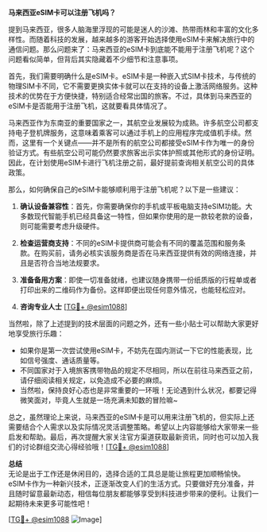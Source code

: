 **马来西亚eSIM卡可以注册飞机吗？**

提到马来西亚，很多人脑海里浮现的可能是迷人的沙滩、热带雨林和丰富的文化多样性。而随着科技的发展，越来越多的游客开始选择使用eSIM卡来解决旅行中的通信问题。那么问题来了：马来西亚的eSIM卡到底能不能用于注册飞机呢？这个问题看似简单，但背后其实隐藏着不少细节和注意事项。

首先，我们需要明确什么是eSIM卡。eSIM卡是一种嵌入式SIM卡技术，与传统的物理SIM卡不同，它不需要更换实体卡就可以在支持的设备上激活网络服务。这种技术的优势在于方便快捷，特别适合经常出国的旅客。不过，具体到马来西亚的eSIM卡是否能用于注册飞机，这就要看具体情况了。

马来西亚作为东南亚的重要国家之一，其航空业发展较为成熟。许多航空公司都支持电子登机牌服务，这意味着乘客可以通过手机上的应用程序完成值机手续。然而，这里有一个关键点——并不是所有的航空公司都接受eSIM卡作为唯一的身份验证方式。有些航空公司可能仍然要求旅客出示实体护照或其他形式的身份证明。因此，在计划使用eSIM卡进行飞机注册之前，最好提前查询相关航空公司的具体政策。

那么，如何确保自己的eSIM卡能够顺利用于注册飞机呢？以下是一些建议：

1. **确认设备兼容性**：首先，你需要确保你的手机或平板电脑支持eSIM功能。大多数现代智能手机已经具备这一特性，但如果你使用的是一款较老款的设备，则可能需要考虑升级硬件。

2. **检查运营商支持**：不同的eSIM卡提供商可能会有不同的覆盖范围和服务条款。在购买前，请务必核实该服务商是否在马来西亚提供有效的网络连接，并且是否符合当地法规要求。

3. **准备备用方案**：即使一切准备就绪，也建议随身携带一份纸质版的行程单或者打印出来的二维码作为备份。这样即便出现任何意外情况，也能轻松应对。

4. **咨询专业人士** [[TG💪+ @esim1088](https://t.me/s/esim1088)]

当然啦，除了上述提到的技术层面的问题之外，还有一些小贴士可以帮助大家更好地享受旅行乐趣：

- 如果你是第一次尝试使用eSIM卡，不妨先在国内测试一下它的性能表现，比如信号强度、通话质量等。
- 不同国家对于入境旅客携带物品的规定不尽相同，所以在前往马来西亚之前，请仔细阅读相关规定，以免造成不必要的麻烦。
- 当然啦，保持良好心态也是非常重要的一环哦！无论遇到什么状况，都要记得微笑面对，毕竟人生就是一场充满未知数的冒险嘛~

总之，虽然理论上来说，马来西亚的eSIM卡是可以用来注册飞机的，但实际上还需要结合个人需求以及实际情况灵活调整策略。希望以上内容能够给大家带来一些启发和帮助。最后，再次提醒大家关注官方渠道获取最新资讯，同时也可以加入我们的讨论群组交流心得经验哦！[[TG💪+ @esim1088](https://t.me/s/esim1088)]

**总结**  
无论是出于工作还是休闲目的，选择合适的工具总是能让旅程更加顺畅愉快。eSIM卡作为一种新兴技术，正逐渐改变人们的生活方式。只要做好充分准备，并且随时留意最新动态，相信每位朋友都能够享受到科技进步带来的便利。让我们一起期待未来更多可能性吧！

[[TG💪+ @esim1088](https://t.me/s/esim1088) ![Image](https://i.postimg.cc/4NQfJmqS/Snipaste-2025-05-13-00-14-12.png)]